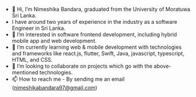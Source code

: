 - 👋 Hi, I’m Nimeshika Bandara, graduated from the University of Moratuwa Sri Lanka.
- I have around two years of experience in the industry as a software Engineer in Sri Lanka.
- 👀 I’m interested in software frontend development, including hybrid mobile app and web development.
- 🌱 I’m currently learning web & mobile development with technologies and frameworks like react.js, flutter, Swift, Java, javascript, typescript, HTML, and CSS.
- 💞️ I’m looking to collaborate on projects which go with the above-mentioned technologies.
- 📫 How to reach me - By sending me an email (nimeshikabandara97@gmail.com)

<!---
nimeshikakumuduni/nimeshikakumuduni is a ✨ special ✨ repository because its `README.md` (this file) appears on your GitHub profile.
You can click the Preview link to take a look at your changes.
--->
